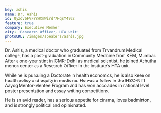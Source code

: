 ```yaml
---
key: ashis
name: Dr. Ashis 
id: 0yzdv6FVFYZWXmWird77HqsY49c2
feature: true
company: Executive Member
city: 'Research Officer, HTA Unit'
photoURL: /images/speakers/ashis.jpg
---
```


Dr. Ashis, a medical doctor who graduated from Trivandrum Medical college, has a post-graduation in Community Medicine from KEM, Mumbai. After a one-year stint in ICMR-Delhi as medical scientist, he joined Achutha menon center as a Research Officer in the institute's HTA unit. 

While he is pursuing a Doctorate in health economics, he is also keen on health policy and equity in medicine. He was a fellow in the IHSC-NITI Aayog Mentor-Mentee Program and has won accolades in national level poster presentation and essay writing competitions. 

He is an avid reader, has a serious appetite for cinema, loves badminton, and is strongly political and opinionated.
